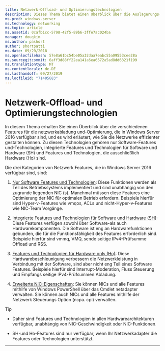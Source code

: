 ```yaml
---
title: Netzwerk-Offload- und Optimierungstechnologien
description: Dieses Thema bietet einen Überblick über die Auslagerungs-und Optimierungstechnologien in Windows Server 2016 und enthält Links zu weiteren Anleitungen zu diesen Technologien.
ms.prod: windows-server
ms.technology: networking
ms.topic: article
ms.assetid: 0cafb1cc-5798-42f5-89b6-3ffe7ac024ba
manager: dougkim
ms.author: pashort
author: shortpatti
ms.date: 09/20/2018
ms.openlocfilehash: 57e8a61bc54be05a32daa7eabc55a09553cee28a
ms.sourcegitcommit: 6aff3d88ff22ea141a6ea6572a5ad8dd6321f199
ms.translationtype: MT
ms.contentlocale: de-DE
ms.lasthandoff: 09/27/2019
ms.locfileid: "71405683"
---
```

# <a name="network-offload-and-optimization-technologies"></a>Netzwerk-Offload- und Optimierungstechnologien

In diesem Thema erhalten Sie einen Überblick über die verschiedenen Features für die netzwerkabladung und-Optimierung, die in Windows Server 2016 verfügbar sind, und es wird erläutert, wie Sie die Netzwerke effizienter gestalten können. Zu diesen Technologien gehören nur Software-Features und-Technologien, integrierte Features und Technologien für Software und Hardware (SH) und Features und Technologien, die ausschließlich Hardware (Ho) sind.

Die drei Kategorien von Netzwerk Features, die in Windows Server 2016 verfügbar sind, sind: 

1.  [Nur Software Features und Technologien](hpn-software-only-features.md): Diese Funktionen werden als Teil des Betriebssystems implementiert und sind unabhängig von den zugrunde liegenden NIC (s). Manchmal müssen diese Features eine Optimierung der NIC für optimalen Betrieb erfordern. Beispiele hierfür sind Hyper-v-Features wie vmqos, ACLs und nicht-Hyper-v-Features wie NIC-Team Vorgänge.   

2.  [Integrierte Features und Technologien für Software und Hardware (SH)](hpn-software-hardware-features.md): Diese Features verfügen sowohl über Software-als auch Hardwarekomponenten. Die Software ist eng an Hardwarefunktionen gebunden, die für die Funktionsfähigkeit des Features erforderlich sind. Beispiele hierfür sind vmmq, VMQ, sende seitige IPv4-Prüfsumme Offload und RSS.   

3.  [Features und Technologien für Hardware only (Ho)](hpn-hardware-only-features.md): Diese Hardwarebeschleunigung verbessern die Netzwerkleistung in Verbindung mit der Software, sind aber nicht eng Teil eines Software Features. Beispiele hierfür sind Interrupt-Moderation, Fluss Steuerung und Empfangs seitige IPv4-Prüfsummen Abladung. 

4. [Erweiterte NIC-Eigenschaften](hpn-nic-advanced-properties.md): Sie können NICs und alle Features mithilfe von Windows PowerShell über das Cmdlet netadapter verwalten.  Sie können auch NICs und alle Features mithilfe der Netzwerk Steuerungs Option (ncpa. cpl) verwalten. 

>[!TIP]
>- Daher sind Features und Technologien in allen Hardwarearchitekturen verfügbar, unabhängig von NIC-Geschwindigkeit oder NIC-Funktionen.
>
>- SH-und Ho-Features sind nur verfügbar, wenn Ihr Netzwerkadapter die Features oder Technologien unterstützt.

---
